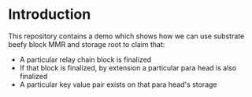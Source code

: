 # Introduction

This repository contains a demo which shows how we can use substrate beefy block MMR and storage root to claim that: 
- A particular relay chain block is finalized 
- If that block is finalized, by extension a particular para head is also finalized
- A particular key value pair exists on that para head's storage
 
